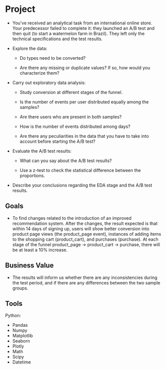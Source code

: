 # Project

- You've received an analytical task from an international online store. Your predecessor failed to complete it: they launched an A/B test and then quit (to start a watermelon farm in Brazil). They left only the technical specifications and the test results.

- Explore the data:

  * Do types need to be converted?

  * Are there any missing or duplicate values? If so, how would you characterize them?

- Carry out exploratory data analysis:

  * Study conversion at different stages of the funnel.

  * Is the number of events per user distributed equally among the samples?

  * Are there users who are present in both samples?

  *  How is the number of events distributed among days?

  *  Are there any peculiarities in the data that you have to take into account before starting the A/B test?

- Evaluate the A/B test results:

  * What can you say about the A/B test results?

  * Use a z-test to check the statistical difference between the proportions.

- Describe your conclusions regarding the EDA stage and the A/B test results.

## Goals

- To find changes related to the introduction of an improved recommendation system. After the changes, the result expected is that within 14 days of signing up, users will show better conversion into product page views (the product_page event), instances of adding items to the shopping cart (product_cart), and purchases (purchase). At each stage of the funnel product_page → product_cart → purchase, there will be at least a 10% increase.

## Business Value

- The results will inform us whether there are any inconsistencies during the test period, and if there are any differences between the two sample groups. 

## Tools

Python:
- Pandas
- Numpy
- Matplotlib
- Seaborn
- Plotly
- Math
- Scipy
- Datetime
